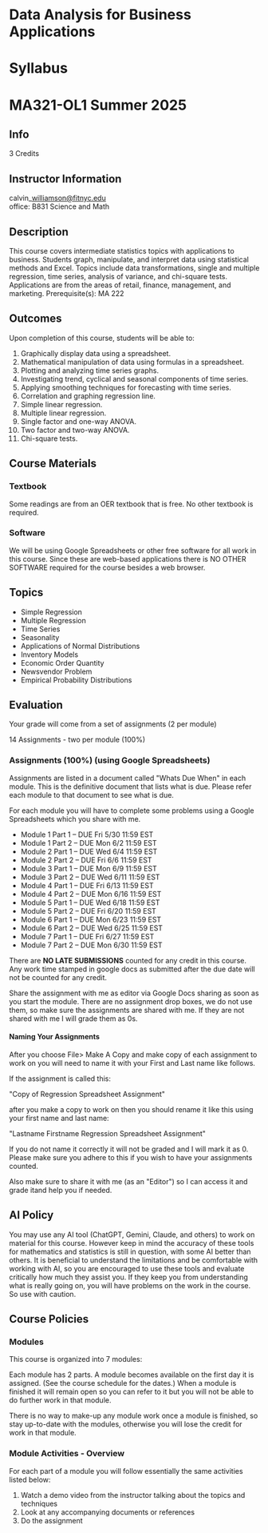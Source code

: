 # Data Analysis for Business Applications 

# Syllabus

# MA321-OL1 Summer 2025

## Info 

3 Credits  

## Instructor Information

calvin\_williamson@fitnyc.edu  
office: B831 Science and Math  

## Description
This course covers intermediate statistics topics with applications to business. Students graph, manipulate, and interpret data using statistical methods and Excel. Topics include data transformations, single and multiple regression, time series, analysis of variance, and chi-square tests. Applications are from the areas of retail, finance, management, and marketing. Prerequisite(s): MA 222

## Outcomes

Upon completion of this course, students will be able to: 

1. Graphically display data using a spreadsheet. 
2. Mathematical manipulation of data using formulas in a spreadsheet. 
3. Plotting and analyzing time series graphs. 
4. Investigating trend, cyclical and seasonal components of time series. 
5. Applying smoothing techniques for forecasting with time series. 
6. Correlation and graphing regression line. 
7. Simple linear regression. 
8. Multiple linear regression. 
9. Single factor and one-way ANOVA. 
10. Two factor and two-way ANOVA. 
11. Chi-square tests.

## Course Materials

### Textbook 

Some readings are from an OER textbook that is free. No other textbook is required.

### Software

We will be using Google Spreadsheets or other free software for all work in this course. Since these are web-based applications there is NO OTHER SOFTWARE required for the course besides a web browser.

## Topics

- Simple Regression
- Multiple Regression
- Time Series
- Seasonality
- Applications of Normal Distributions
- Inventory Models 
- Economic Order Quantity
- Newsvendor Problem
- Empirical Probability Distributions

## Evaluation

Your grade will come from a set of assignments (2 per module) 

14 Assignments  - two per module (100%)

### Assignments (100%) (using Google Spreadsheets)

Assignments are listed in a document called "Whats Due When" in each module. This is the definitive document that lists what is due. Please refer each module to that document to see what is due.

For each module you will have to complete some problems using a Google Spreadsheets which you share with me.

- Module 1 Part 1 – DUE Fri 5/30 11:59 EST
- Module 1 Part 2 – DUE Mon 6/2 11:59 EST
- Module 2 Part 1 – DUE Wed 6/4 11:59 EST
- Module 2 Part 2 – DUE Fri 6/6 11:59 EST
- Module 3 Part 1 – DUE Mon 6/9 11:59 EST
- Module 3 Part 2 – DUE Wed 6/11 11:59 EST
- Module 4 Part 1 – DUE Fri 6/13 11:59 EST
- Module 4 Part 2 – DUE Mon 6/16 11:59 EST
- Module 5 Part 1 – DUE Wed 6/18 11:59 EST
- Module 5 Part 2 – DUE Fri 6/20 11:59 EST
- Module 6 Part 1 – DUE Mon 6/23 11:59 EST
- Module 6 Part 2 – DUE Wed 6/25 11:59 EST
- Module 7 Part 1 – DUE Fri 6/27 11:59 EST
- Module 7 Part 2 – DUE Mon 6/30 11:59 EST

There are **NO LATE SUBMISSIONS** counted for any credit in this course. Any work time stamped in google docs as submitted after the due date will not be counted for any credit. 

Share the assignment with me as editor via Google Docs sharing as soon as you start the module. There are no assignment drop boxes, we do not use them, so make sure the assignments are shared with me. If they are not shared with me I will grade them as 0s.

#### Naming Your Assignments

After you choose File\> Make A Copy and make copy of each assignment to work on you will need to name it with your First and Last name like follows. 

If the assignment is called this:

"Copy of Regression Spreadsheet Assignment"

after you make a copy to work on then you should rename it like this using your first name and last name:

"Lastname Firstname Regression Spreadsheet Assignment"

If you do not name it correctly it will not be graded and I will mark it as 0. Please make sure you adhere to this if you wish to have your assignments counted.

Also make sure to share it with me (as an "Editor") so I can access it and grade itand help you if needed.

## AI Policy

You may use any AI tool (ChatGPT, Gemini, Claude, and others) to work on material for this course. However keep in mind the accuracy of these tools for mathematics and statistics is still in question, with some AI better than others. It is beneficial to understand the limitations and be comfortable with working with AI, so you are encouraged to use these tools and evaluate critically how much they assist you. If they keep you from understanding what is really going on, you will have problems on the work in the course. So use with caution. 

## Course Policies

### Modules

This course is organized into 7 modules:

Each module has 2 parts. A module becomes available on the first day it is assigned. (See the course schedule  for the dates.) When a module is finished it will remain open so you can refer to it but you will not be able to do further work in that module.

There is no way to make-up any module work once a module is finished, so stay up-to-date with the modules, otherwise you will lose the credit for work in that module.

### Module Activities - Overview

For each part of a module you will follow essentially the same activities listed below:

1. Watch a demo video from the instructor talking about the topics and techniques
2. Look at any accompanying documents or references
3. Do the assignment

